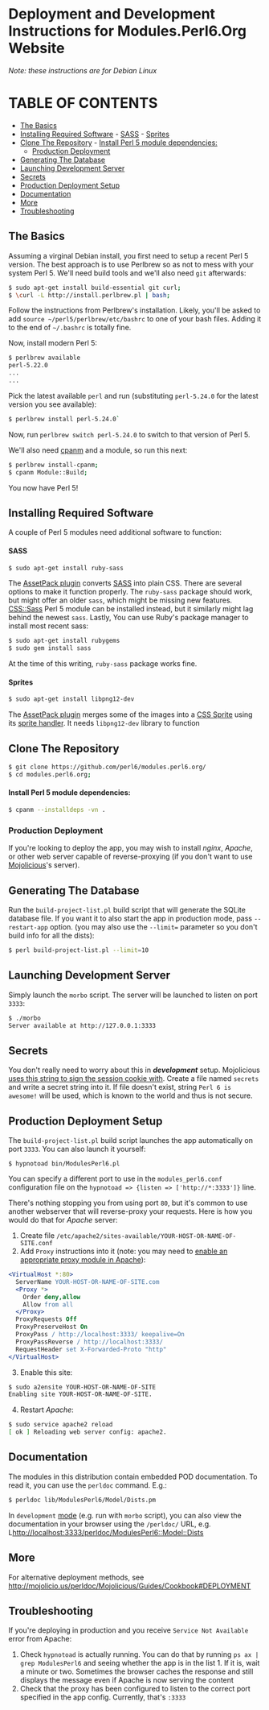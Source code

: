 # Deployment and Development Instructions for Modules.Perl6.Org Website

*Note: these instructions are for Debian Linux*

# TABLE OF CONTENTS
  - [The Basics](#the-basics)
  - [Installing Required Software](#installing-required-software)
          - [SASS](#sass)
          - [Sprites](#sprites)
  - [Clone The Repository](#clone-the-repository)
          - [Install Perl 5 module dependencies:](#install-perl-5-module-dependencies)
      - [Production Deployment](#production-deployment)
  - [Generating The Database](#generating-the-database)
  - [Launching Development Server](#launching-development-server)
  - [Secrets](#secrets)
  - [Production Deployment Setup](#production-deployment-setup)
  - [Documentation](#documentation)
  - [More](#more)
  - [Troubleshooting](#troubleshooting)

## The Basics

Assuming a virginal Debian install, you first need to setup a recent Perl 5
version. The best approach is to use Perlbrew so as not to mess with your
system Perl 5. We'll need build tools and we'll also need `git` afterwards:

```bash
$ sudo apt-get install build-essential git curl;
$ \curl -L http://install.perlbrew.pl | bash;
```

Follow the instructions from Perlbrew's installation. Likely, you'll be asked
to add `source ~/perl5/perlbrew/etc/bashrc` to one of your bash files. Adding
it to the end of `~/.bashrc` is totally fine.

Now, install modern Perl 5:
```bash
$ perlbrew available
perl-5.22.0
...
...
```
Pick the latest available `perl` and run (substituting `perl-5.24.0` for
the latest version you see available):

```bash
$ perlbrew install perl-5.24.0`
```

Now, run `perlbrew switch perl-5.24.0` to switch to that version of Perl 5.

We'll also need [cpanm](metacpan.org/pod/App::cpanminus) and a
module, so run this next:

```bash
$ perlbrew install-cpanm;
$ cpanm Module::Build;
```

You now have Perl 5!

## Installing Required Software

A couple of Perl 5 modules need additional software to function:

#### SASS

```bash
$ sudo apt-get install ruby-sass
```

The [AssetPack plugin](https://metacpan.org/pod/Mojolicious::Plugin::AssetPack)
converts [SASS](http://sass-lang.com/) into plain CSS. There are several
options to make it function properly. The `ruby-sass` package should work,
but might offer an older `sass`, which might be missing new features.
[CSS::Sass](https://metacpan.org/pod/CSS::Sass) Perl 5 module can be installed
instead, but it similarly might lag behind the newest `sass`. Lastly,
You can use Ruby's package manager to install most recent sass:

```bash
$ sudo apt-get install rubygems
$ sudo gem install sass
```

At the time of this writing, `ruby-sass` package works fine.

#### Sprites

```bash
$ sudo apt-get install libpng12-dev
```

The [AssetPack plugin](https://metacpan.org/pod/Mojolicious::Plugin::AssetPack)
merges some of the images into a
[CSS Sprite](https://en.wikipedia.org/wiki/Sprite_%28computer_graphics%29#Sprites_by_CSS) using its
[sprite handler](https://metacpan.org/pod/Mojolicious::Plugin::AssetPack::Handler::Sprites). It needs
`libpng12-dev` library to function

## Clone The Repository

```bash
$ git clone https://github.com/perl6/modules.perl6.org/
$ cd modules.perl6.org;
```

#### Install Perl 5 module dependencies:

```bash
$ cpanm --installdeps -vn .
```

### Production Deployment

If you're looking to deploy the app, you may wish to install *nginx*,
*Apache*, or other web server capable of reverse-proxying (if you don't want
to use [Mojolicious](http://mojolicio.us/)'s server).


## Generating The Database

Run the `build-project-list.pl` build script that will generate the SQLite database file. If you want it to also start the app in production mode, pass
`--restart-app` option. (you may also use the `--limit=` parameter so you don't build info for all the dists):
```bash
$ perl build-project-list.pl --limit=10
```

## Launching Development Server

Simply launch the `morbo` script. The server will be launched to listen on port `3333`:
```bash
$ ./morbo
Server available at http://127.0.0.1:3333
```

## Secrets

You don't really need to worry about this in ***development*** setup.
Mojolicious [uses this string to sign the session cookie with](https://metacpan.org/pod/Mojolicious#secrets). Create a file named `secrets` and write a
secret string into it. If file doesn't exist, string `Perl 6 is awesome!` will
be used, which is known to the world and thus is not secure.

## Production Deployment Setup
The `build-project-list.pl` build script launches the app automatically on port `3333`. You can also launch it yourself:
```
$ hypnotoad bin/ModulesPerl6.pl
```
You can specify a different port to use in the `modules_perl6.conf` configuration file on the `hypnotoad => {listen => ['http://*:3333']}` line.

There's nothing stopping you from using port `80`, but it's common to use another webserver that will reverse-proxy your requests. Here is how you would do that for *Apache* server:

1) Create file `/etc/apache2/sites-available/YOUR-HOST-OR-NAME-OF-SITE.conf`
2) Add `Proxy` instructions into it (note: you may need to [enable an appropriate proxy module in Apache](https://www.google.ca/?q=apache+enable+proxy+mod)):
```apache
<VirtualHost *:80>
  ServerName YOUR-HOST-OR-NAME-OF-SITE.com
  <Proxy *>
    Order deny,allow
    Allow from all
  </Proxy>
  ProxyRequests Off
  ProxyPreserveHost On
  ProxyPass / http://localhost:3333/ keepalive=On
  ProxyPassReverse / http://localhost:3333/
  RequestHeader set X-Forwarded-Proto "http"
</VirtualHost>
```
3) Enable this site:
```bash
$ sudo a2ensite YOUR-HOST-OR-NAME-OF-SITE
Enabling site YOUR-HOST-OR-NAME-OF-SITE.
```
4) Restart *Apache*:
```bash
$ sudo service apache2 reload
[ ok ] Reloading web server config: apache2.
```
## Documentation
The modules in this distribution contain embedded POD documentation. To read it, you can use the `perldoc` command. E.g.:
```bash
$ perldoc lib/ModulesPerl6/Model/Dists.pm
```

In `development` [mode](https://metacpan.org/pod/Mojolicious#mode)
(e.g. run with `morbo` script), you can also view the
documentation in your browser using the `/perldoc/` URL, e.g.
L<http://localhost:3333/perldoc/ModulesPerl6::Model::Dists>

## More

For alternative deployment methods, see http://mojolicio.us/perldoc/Mojolicious/Guides/Cookbook#DEPLOYMENT

## Troubleshooting

If you're deploying in production and you receive `Service Not Available`
error from Apache:
  1. Check `hypnotoad` is actually running. You can do that by running
    `ps ax | grep ModulesPerl6` and seeing whether the app is in the list
    1. If it is, wait a minute or two. Sometimes the browser caches the
      response and still displays the message even if Apache is now serving
      the content
  2. Check that the proxy has been configured to listen to the correct port
    specified in the app config. Currently, that's `:3333`
